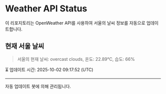 
# Weather API Status

이 리포지토리는 OpenWeather API를 사용하여 서울의 날씨 정보를 자동으로 업데이트합니다.

## 현재 서울 날씨
> 서울의 현재 날씨: overcast clouds, 온도: 22.89°C, 습도: 66%

⏳ 업데이트 시간: 2025-10-02 09:17:52 (UTC)

---
자동 업데이트 봇에 의해 관리됩니다.
